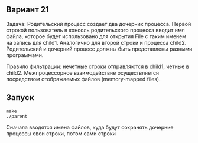 ## Вариант 21

Задача: Родительский процесс создает два дочерних процесса. Первой строкой пользователь в консоль родительского процесса вводит имя файла, которое будет использовано для открытия File с таким именем на запись для child1. Аналогично для второй строки и процесса child2. Родительский и дочерний процесс должны быть представлены разными программами.

Правило фильтрации: нечетные строки отправляются в child1, четные в child2. Межпроцессорное взаимодействие осуществляется посредством отображаемых файлов (memory-mapped files).


## Запуск

```
make
./parent
```

Сначала вводятся имена файлов, куда будут сохранять дочерние процессы свои строки, потом сами строки